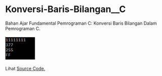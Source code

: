 # Konversi-Baris-Bilangan__C
Bahan Ajar Fundamental Pemrograman C: Konversi Baris Bilangan Dalam Pemrograman C.<br><br>
<img src="https://github.com/RizkyKhapidsyah/Konversi-Baris-Bilangan__C/blob/master/Results/Capture.PNG"><br><br>
Lihat <a href="https://github.com/RizkyKhapidsyah/Konversi-Baris-Bilangan__C/blob/master/Source.c">Source Code.</a>
